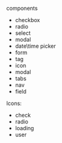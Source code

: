 components
- checkbox
- radio
- select
- modal
- date\time picker
- form
- tag
- icon
- modal
- tabs
- nav
- field

Icons:
- check
- radio
- loading
- user
